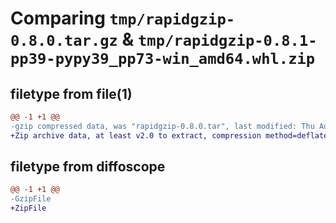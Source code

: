 # Comparing `tmp/rapidgzip-0.8.0.tar.gz` & `tmp/rapidgzip-0.8.1-pp39-pypy39_pp73-win_amd64.whl.zip`

## filetype from file(1)

```diff
@@ -1 +1 @@
-gzip compressed data, was "rapidgzip-0.8.0.tar", last modified: Thu Aug  3 22:37:21 2023, max compression
+Zip archive data, at least v2.0 to extract, compression method=deflate
```

## filetype from diffoscope

```diff
@@ -1 +1 @@
-GzipFile
+ZipFile
```

